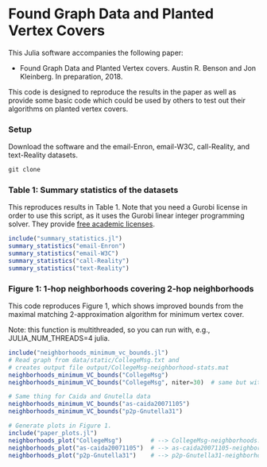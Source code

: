 # Found Graph Data and Planted Vertex Covers

This Julia software accompanies the following paper:

- Found Graph Data and Planted Vertex covers.
  Austin R. Benson and Jon Kleinberg.
  In preparation, 2018.

This code is designed to reproduce the results in the paper as well as provide some basic code which could be used by others to test out their algorithms on planted vertex covers.

### Setup

Download the software and the email-Enron, email-W3C, call-Reality, and text-Reality datasets.

```julia
git clone
```

### Table 1: Summary statistics of the datasets

This reproduces results in Table 1. Note that you need a Gurobi license in order to use this script, as it uses the Gurobi linear integer programming solver. They provide [free academic licenses](https://user.gurobi.com/download/licenses/free-academic).

```julia
include("summary_statistics.jl")
summary_statistics("email-Enron")
summary_statistics("email-W3C")
summary_statistics("call-Reality")
summary_statistics("text-Reality")
```

### Figure 1: 1-hop neighborhoods covering 2-hop neighborhoods

This code reproduces Figure 1, which shows improved bounds from the maximal matching 2-approximation algorithm for minimum vertex cover.

Note: this function is multithreaded, so you can run with, e.g., JULIA_NUM_THREADS=4 julia.

```julia
include("neighborhoods_minimum_vc_bounds.jl")
# Read graph from data/static/CollegeMsg.txt and 
# creates output file output/CollegeMsg-neighborhood-stats.mat
neighborhoods_minimum_VC_bounds("CollegeMsg")
neighborhoods_minimum_VC_bounds("CollegeMsg", niter=30)  # same but with 30 approximations

# Same thing for Caida and Gnutella data
neighborhoods_minimum_VC_bounds("as-caida20071105")
neighborhoods_minimum_VC_bounds("p2p-Gnutella31")

# Generate plots in Figure 1.
include("paper_plots.jl")
neighborhoods_plot("CollegeMsg")        # --> CollegeMsg-neighborhoods.png
neighborhoods_plot("as-caida20071105")  # --> as-caida20071105-neighborhoods.png
neighborhoods_plot("p2p-Gnutella31")    # --> p2p-Gnutella31-neighborhoods.png
```


